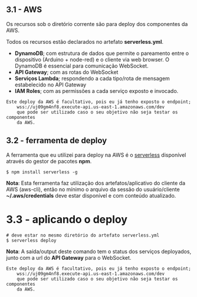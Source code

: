 ## 3.1 - AWS

Os recursos sob o diretório corrente são para deploy dos componentes da AWS.

Todos os recursos estão declarados no artefato **serverless.yml**.

- **DynamoDB**; com estrutura de dados que permite o pareamento entre o dispositivo
(Arduino + node-red) e o cliente via web browser. O DynamoDB é essencial
para comunicação WebSocket.
- **API Gateway**; com as rotas do WebSocket
- **Serviços Lambda**; respondendo a cada tipo/rota de mensagem estabelecido no
API Gateway
- **IAM Roles**; com as permissões a cada serviço exposto e invocado.

```
Este deploy da AWS é facultativo, pois eu já tenho exposto o endpoint;
    wss://uj09gm4nf8.execute-api.us-east-1.amazonaws.com/dev
    que pode ser utilizado caso o seu objetivo não seja testar os componentes
    da AWS.
```

## 3.2 - ferramenta de deploy

A ferramenta que eu utilizei para deploy na AWS é o [serverless](https://www.npmjs.com/package/serverless) disponível através do gestor de pacotes **npm**.

    $ npm install serverless -g

**Nota**: Esta ferramenta faz utilização dos artefatos/aplicativo do cliente da AWS (aws-cli),
então no mínimo o arquivo da sessão do usuário/cliente **~/.aws/credentials** deve estar
disponível e com conteúdo atualizado.

# 3.3 - aplicando o deploy

```
# deve estar no mesmo diretório do artefato serverless.yml
$ serverless deploy
```

**Nota**: A saída/output deste comando tem o status dos serviços deployados, junto com a url
do **API Gateway** para o WebSocket.

```
Este deploy da AWS é facultativo, pois eu já tenho exposto o endpoint;
    wss://uj09gm4nf8.execute-api.us-east-1.amazonaws.com/dev
    que pode ser utilizado caso o seu objetivo não seja testar os componentes
    da AWS.
```